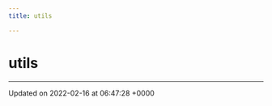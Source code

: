 ```yaml
---
title: utils

---
```


# utils








-------------------------------

Updated on 2022-02-16 at 06:47:28 +0000